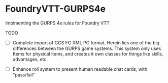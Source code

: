 # FoundryVTT-GURPS4e
Implmenting the GURPS 4e rules for Foundry VTT

TODO

- [ ] Complete import of GCS FG XML PC format.
Herein lies one of the big differences between the GURPS game systems.   This system only uses Items for physical items, and creates it own classes for things like skills, advantages, etc.
	

- [ ] Enhance roll system to present human readable chat cards, with "pass/fail" 
